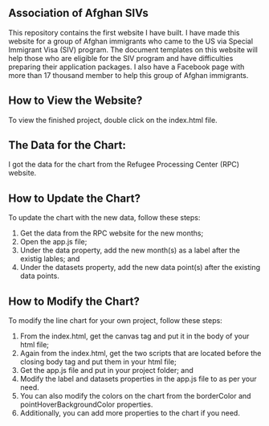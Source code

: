 ## Association of Afghan SIVs
This repository contains the first website I have built. I have made this website for a group of Afghan immigrants who came to the US via Special Immigrant Visa (SIV) program. The document templates on this website will help those  who are eligible for the SIV program and have difficulties preparing their application packages. I also have a Facebook page with more than 17 thousand member to help this group of Afghan immigrants.


## How to View the Website?
To view the finished project, double click on the index.html file.

## The Data for the Chart:
I got the data for the chart from the Refugee Processing Center (RPC) website. 

## How to Update the Chart?
To update the chart with the new data, follow these steps:
1. Get the data from the RPC website for the new months;
2. Open the app.js file;
3. Under the data property, add the new month(s) as a label after the existig lables; and
4. Under the datasets property, add the new data point(s) after the existing data points.

## How to Modify the Chart?
To modify the line chart for your own project, follow these steps:
1. From the index.html, get the canvas tag and put it in the body of your html file;
2. Again from the index.html, get the two scripts that are located before the closing body tag and put them in your html file;
3. Get the app.js file and put in your project folder; and
4. Modify the label and datasets properties in the app.js file to as per your need.
5. You can also modify the colors on the chart from the borderColor and pointHoverBackgroundColor properties.
6. Additionally, you can add more properties to the chart if you need. 